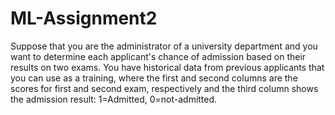 # ML-Assignment2
Suppose that you are the administrator of a university department and you want to determine
each applicant&#39;s chance of admission based on their results on two exams. You have historical
data from previous applicants that you can use as a training, where the first and second columns
are the scores for first and second exam, respectively and the third column shows the admission
result:
1=Admitted, 0=not-admitted.
